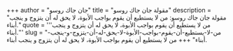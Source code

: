 +++
author = "جان جاك روسو"
title = "مقولة جان جاك روسو"
description = "مقولة جان جاك روسو: من لا يستطيع أن يقوم بواجب الأبوة، لا يحق له أن يتزوج و ينجب أبناء."
quote = '''من لا يستطيع أن يقوم بواجب الأبوة، لا يحق له أن يتزوج و ينجب أبناء.'''
slug = "من-لا-يستطيع-أن-يقوم-بواجب-الأبوة-لا-يحق-له-أن-يتزوج-و-ينجب-أبناء"
+++
من لا يستطيع أن يقوم بواجب الأبوة، لا يحق له أن يتزوج و ينجب أبناء.
